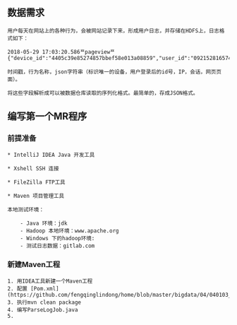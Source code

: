 ## 数据需求

	用户每天在网站上的各种行为，会被网站记录下来，形成用户日志，并存储在HDFS上，日志格式如下：

```
2018-05-29 17:03:20.586ᄑpageviewᄑ{"device_id":"4405c39e85274857bbef58e013a08859","user_id":"0921528165741295","ip":"61.53.69.195","session_id":"9d6dc377216249e4a8f33a44eef7576d","req_url":"http://www.bigdataclass.com/my/0921528165741295"}
```
	
	时间戳，行为名称，json字符串（标识唯一的设备，用户登录后的id号，IP，会话，网页页面）。

	将这些字段解析成可以被数据仓库读取的序列化格式。最简单的，存成JSON格式。 

## 编写第一个MR程序

### 前提准备

	* IntelliJ IDEA Java 开发工具

	* Xshell SSH 连接

	* FileZilla FTP工具

	* Maven 项目管理工具
	
	本地测试环境：
	
		- Java 环境：jdk
		- Hadoop 本地环境：www.apache.org
		- Windows 下的hadoop环境: 
		- 测试日志数据：gitlab.com


### 新建Maven工程

	1. 用IDEA工具新建一个Maven工程
	2. 配置 [Pom.xml](https://github.com/fengqinglindong/home/blob/master/bigdata/04/040103_pom.xml)
	3. 执行mvn clean package
	4. 编写ParseLogJob.java
	5. 